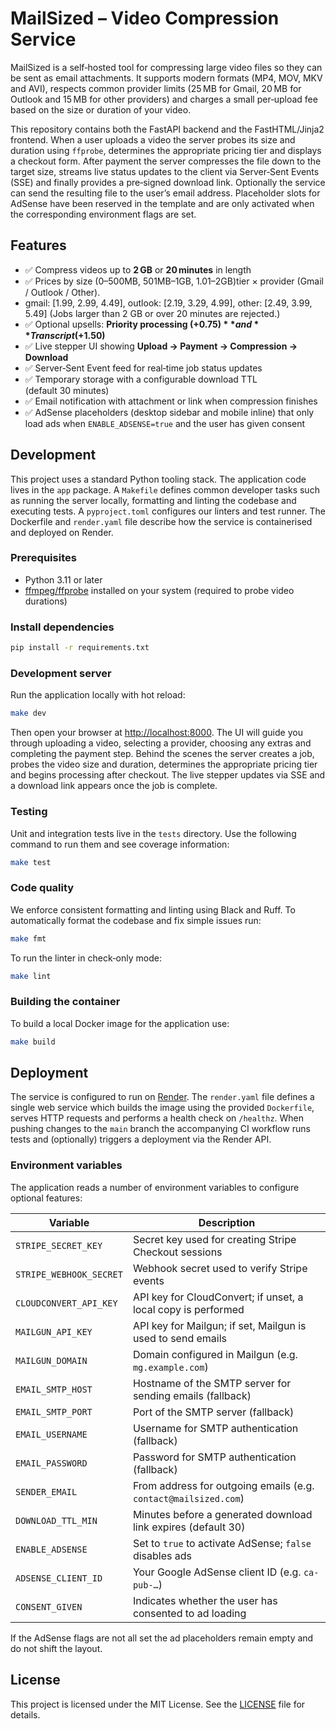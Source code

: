 # MailSized – Video Compression Service

MailSized is a self‑hosted tool for compressing large video files so they can be sent as email attachments.  It supports modern formats (MP4, MOV, MKV and AVI), respects common provider limits (25 MB for Gmail, 20 MB for Outlook and 15 MB for other providers) and charges a small per‑upload fee based on the size or duration of your video.

This repository contains both the FastAPI backend and the FastHTML/Jinja2 frontend.  When a user uploads a video the server probes its size and duration using `ffprobe`, determines the appropriate pricing tier and displays a checkout form.  After payment the server compresses the file down to the target size, streams live status updates to the client via Server‑Sent Events (SSE) and finally provides a pre‑signed download link.  Optionally the service can send the resulting file to the user’s email address.  Placeholder slots for AdSense have been reserved in the template and are only activated when the corresponding environment flags are set.

## Features

- ✅ Compress videos up to **2 GB** or **20 minutes** in length
- ✅ Prices by size (0–500MB, 501MB–1GB, 1.01–2GB)tier × provider (Gmail / Outlook / Other).
-   gmail:   [1.99, 2.99, 4.49],
    outlook: [2.19, 3.29, 4.99],
    other:   [2.49, 3.99, 5.49]
  (Jobs larger than 2 GB or over 20 minutes are rejected.)
- ✅ Optional upsells: **Priority processing (+$0.75)** and **Transcript (+$1.50)**
- ✅ Live stepper UI showing **Upload → Payment → Compression → Download**
- ✅ Server‑Sent Event feed for real‑time job status updates
- ✅ Temporary storage with a configurable download TTL (default 30 minutes)
- ✅ Email notification with attachment or link when compression finishes
- ✅ AdSense placeholders (desktop sidebar and mobile inline) that only load ads when `ENABLE_ADSENSE=true` and the user has given consent

## Development

This project uses a standard Python tooling stack.  The application code lives in the `app` package.  A `Makefile` defines common developer tasks such as running the server locally, formatting and linting the codebase and executing tests.  A `pyproject.toml` configures our linters and test runner.  The Dockerfile and `render.yaml` file describe how the service is containerised and deployed on Render.

### Prerequisites

- Python 3.11 or later
- [ffmpeg/ffprobe](https://ffmpeg.org/) installed on your system (required to probe video durations)

### Install dependencies

```bash
pip install -r requirements.txt
```

### Development server

Run the application locally with hot reload:

```bash
make dev
```

Then open your browser at [http://localhost:8000](http://localhost:8000).  The UI will guide you through uploading a video, selecting a provider, choosing any extras and completing the payment step.  Behind the scenes the server creates a job, probes the video size and duration, determines the appropriate pricing tier and begins processing after checkout.  The live stepper updates via SSE and a download link appears once the job is complete.

### Testing

Unit and integration tests live in the `tests` directory.  Use the following command to run them and see coverage information:

```bash
make test
```

### Code quality

We enforce consistent formatting and linting using Black and Ruff.  To automatically format the codebase and fix simple issues run:

```bash
make fmt
```

To run the linter in check‑only mode:

```bash
make lint
```

### Building the container

To build a local Docker image for the application use:

```bash
make build
```

## Deployment

The service is configured to run on [Render](https://render.com/).  The `render.yaml` file defines a single web service which builds the image using the provided `Dockerfile`, serves HTTP requests and performs a health check on `/healthz`.  When pushing changes to the `main` branch the accompanying CI workflow runs tests and (optionally) triggers a deployment via the Render API.

### Environment variables

The application reads a number of environment variables to configure optional features:

| Variable                | Description                                                     |
|-------------------------|-----------------------------------------------------------------|
| `STRIPE_SECRET_KEY`     | Secret key used for creating Stripe Checkout sessions           |
| `STRIPE_WEBHOOK_SECRET` | Webhook secret used to verify Stripe events                    |
| `CLOUDCONVERT_API_KEY`  | API key for CloudConvert; if unset, a local copy is performed  |
| `MAILGUN_API_KEY`       | API key for Mailgun; if set, Mailgun is used to send emails    |
| `MAILGUN_DOMAIN`        | Domain configured in Mailgun (e.g. `mg.example.com`)           |
| `EMAIL_SMTP_HOST`       | Hostname of the SMTP server for sending emails (fallback)       |
| `EMAIL_SMTP_PORT`       | Port of the SMTP server (fallback)                             |
| `EMAIL_USERNAME`        | Username for SMTP authentication (fallback)                    |
| `EMAIL_PASSWORD`        | Password for SMTP authentication (fallback)                    |
| `SENDER_EMAIL`          | From address for outgoing emails (e.g. `contact@mailsized.com`)|
| `DOWNLOAD_TTL_MIN`      | Minutes before a generated download link expires (default 30)   |
| `ENABLE_ADSENSE`        | Set to `true` to activate AdSense; `false` disables ads         |
| `ADSENSE_CLIENT_ID`     | Your Google AdSense client ID (e.g. `ca-pub-…`)                 |
| `CONSENT_GIVEN`         | Indicates whether the user has consented to ad loading         |

If the AdSense flags are not all set the ad placeholders remain empty and do not shift the layout.

## License

This project is licensed under the MIT License.  See the [LICENSE](LICENSE) file for details.
